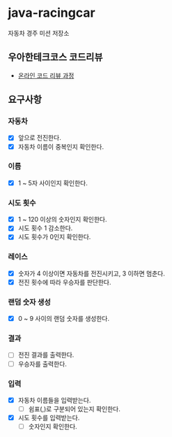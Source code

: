 # java-racingcar

자동차 경주 미션 저장소

## 우아한테크코스 코드리뷰

- [온라인 코드 리뷰 과정](https://github.com/woowacourse/woowacourse-docs/blob/master/maincourse/README.md)

## 요구사항
### 자동차
- [x] 앞으로 전진한다.
- [x] 자동차 이름이 중복인지 확인한다.

### 이름
- [x] 1 ~ 5자 사이인지 확인한다.

### 시도 횟수
- [x] 1 ~ 120 이상의 숫자인지 확인한다.
- [x] 시도 횟수 1 감소한다.
- [x] 시도 횟수가 0인지 확인한다.

### 레이스
- [x] 숫자가 4 이상이면 자동차를 전진시키고, 3 이하면 멈춘다.
- [x] 전진 횟수에 따라 우승자를 판단한다.

### 랜덤 숫자 생성
- [x] 0 ~ 9 사이의 랜덤 숫자를 생성한다.

### 결과
- [ ] 전진 결과를 출력한다.
- [ ] 우승자를 출력한다.

### 입력
- [x] 자동차 이름들을 입력받는다.
  - [ ] 쉼표(,)로 구분되어 있는지 확인한다.
- [x] 시도 횟수를 입력받는다.
  - [ ] 숫자인지 확인한다.